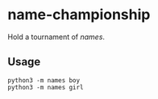 # name-championship

Hold a tournament of _names_.

## Usage

```
python3 -m names boy
python3 -m names girl
```
